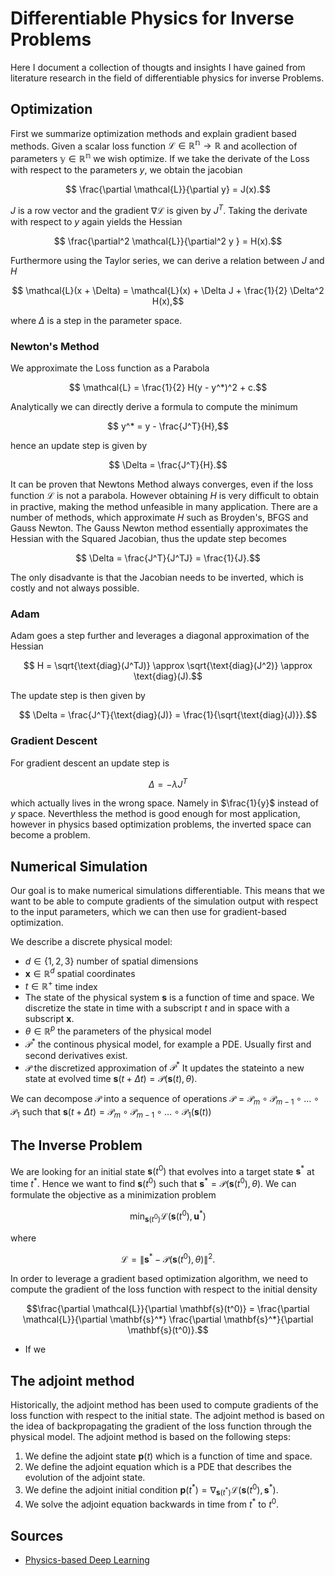 # Differentiable Physics for Inverse Problems

Here I document a collection of thougts and insights I have gained from literature research in the field of differentiable physics for inverse Problems.

## Optimization

First we summarize optimization methods and explain gradient based methods. Given a scalar loss function $\mathcal{L} \in \mathbb{R^n} \rightarrow \mathbb{R}$ and acollection of parameters $\mathbb{y} \in \mathbb{R^n}$ we wish optimize. If we take the derivate of the Loss with respect to the parameters $y$, we obtain the jacobian

$$ \frac{\partial \mathcal{L}}{\partial y} = J(x).$$ 

$J$ is a row vector and the gradient $\nabla \mathcal{L}$ is given by $J^T$. Taking the derivate with respect to $y$ again yields the Hessian

$$ \frac{\partial^2 \mathcal{L}}{\partial^2 y } = H(x).$$

Furthermore using the Taylor series, we can derive a relation between $J$ and $H$

$$ \mathcal{L}(x + \Delta) = \mathcal{L}(x) + \Delta J + \frac{1}{2} \Delta^2 H(x),$$

where $\Delta$ is a step in the parameter space.

### Newton's Method

We approximate the Loss function as a Parabola 

$$ \mathcal{L} = \frac{1}{2} H(y - y^*)^2 + c.$$

Analytically we can directly derive a formula to compute the minimum

$$ y^* = y - \frac{J^T}{H},$$

hence an update step is given by 

$$ \Delta = \frac{J^T}{H}.$$ 

It can be proven that Newtons Method always converges, even if the loss function $\mathcal{L}$ is not a parabola. However obtaining $H$ is very difficult to obtain in practive, making the method unfeasible in many application. There are a number of methods, which approximate $H$ such as Broyden's, BFGS and Gauss Newton. The Gauss Newton method essentially approximates the Hessian with the Squared Jacobian, thus the update step becomes

$$ \Delta = \frac{J^T}{J^TJ} = \frac{1}{J}.$$

The only disadvante is that the Jacobian needs to be inverted, which is costly and not always possible. 

### Adam 

Adam goes a step further and leverages a diagonal approximation of the Hessian

$$ H = \sqrt{\text{diag}(J^TJ)} \approx \sqrt{\text{diag}(J^2)} \approx \text{diag}(J).$$

The update step is then given by

$$ \Delta = \frac{J^T}{\text{diag}(J)} = \frac{1}{\sqrt{\text{diag}(J)}}.$$


### Gradient Descent

For gradient descent an update step is 

$$ \Delta = - \lambda J^T $$

which actually lives in the wrong space. Namely in $\frac{1}{y}$ instead of $y$ space. Neverthless the method is good enough for most application, however in physics based optimization problems, the inverted space can become a problem. 


## Numerical Simulation

Our goal is to make numerical simulations differentiable. This means that we want to be able to compute gradients of the simulation output with respect to the input parameters, which we can then use for gradient-based optimization.

We describe a discrete physical model:

- $d \in \{1, 2, 3\}$ number of spatial dimensions
- $\mathbf{x} \in \mathbb{R}^d$ spatial coordinates
- $t \in \mathbb{R^+}$ time index
- The state of the physical system $\mathbf{s}$ is a function of time and space. We discretize the state in time with a subscript $t$ and in space with a subscript $\mathbf{x}$.
- $\theta \in \mathbb{R}^p$ the parameters of the physical model
- $\mathcal{P}^*$ the continous physical model, for example a PDE. Usually first and second derivatives exist.
- $\mathcal{P}$ the discretized approximation of $\mathcal{P}^*$ It updates the stateinto a new state at evolved time $\mathbf{s}(t + \Delta t) = \mathcal{P}(\mathbf{s}(t), \theta)$.

We can decompose $\mathcal{P}$ into a sequence of operations $\mathcal{P} = \mathcal{P}_m \circ \mathcal{P}_{m-1} \circ \ldots \circ \mathcal{P}_1$ such that $\mathbf{s}( t + \Delta t) = \mathcal{P}_m \circ \mathcal{P}_{m-1} \circ \ldots \circ \mathcal{P}_1(\mathbf{s}(t))$


## The Inverse Problem

We are looking for an initial state $\mathbf{s}(t^0)$ that evolves into a target state $\mathbf{s}^*$ at time $t^*$. Hence we want to find $\mathbf{s}(t^0)$ such that $\mathbf{s}^* = \mathcal{P}(\mathbf{s}(t^0), \theta)$. We can formulate the objective as a minimization problem

$$\min_{\mathbf{s}(t^0)} \mathcal{L}(\mathbf{s}(t^0), \mathbf{u}^*)$$

where 

$$\mathcal{L} = \| \mathbf{s}^* - \mathcal{P}(\mathbf{s}(t^0), \theta) \|^2.$$

In order to leverage a gradient based optimization algorithm, we need to compute the gradient of the loss function with respect to the initial density

$$\frac{\partial \mathcal{L}}{\partial \mathbf{s}(t^0)} = \frac{\partial \mathcal{L}}{\partial \mathbf{s}^*} \frac{\partial \mathbf{s}^*}{\partial \mathbf{s}(t^0)}.$$
- If we 

## The adjoint method

Historically, the adjoint method has been used to compute gradients of the loss function with respect to the initial state. The adjoint method is based on the idea of backpropagating the gradient of the loss function through the physical model. The adjoint method is based on the following steps:

1. We define the adjoint state $\mathbf{p}(t)$ which is a function of time and space.
2. We define the adjoint equation which is a PDE that describes the evolution of the adjoint state.
3. We define the adjoint initial condition $\mathbf{p}(t^*) = \nabla_{\mathbf{s}(t^*)} \mathcal{L}(\mathbf{s}(t^0), \mathbf{s}^*)$.
4. We solve the adjoint equation backwards in time from $t^*$ to $t^0$.




## Sources

- [Physics-based Deep Learning](https://physicsbaseddeeplearning.org)

